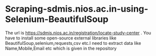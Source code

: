 # Scraping-sdmis.nios.ac.in-using-Selenium-BeautifulSoup
The url is https://sdmis.nios.ac.in/registration/locate-study-center . You have to install some open-source external libraries like BeautifulSoup,selenium,requests,csv etc.I need to extract data like Name,Mobile,Email etc which is given in the repository
